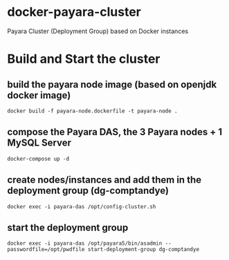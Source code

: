 # docker-payara-cluster
Payara Cluster (Deployment Group) based on Docker instances

# Build and Start the cluster
## build the payara node image (based on openjdk docker image)
`docker build -f payara-node.dockerfile -t payara-node .`
## compose the Payara DAS, the 3 Payara nodes + 1 MySQL Server
`docker-compose up -d`
## create nodes/instances and add them in the deployment group (dg-comptandye)
`docker exec -i payara-das /opt/config-cluster.sh`
## start the deployment group
`docker exec -i payara-das /opt/payara5/bin/asadmin --passwordfile=/opt/pwdfile start-deployment-group dg-comptandye`
